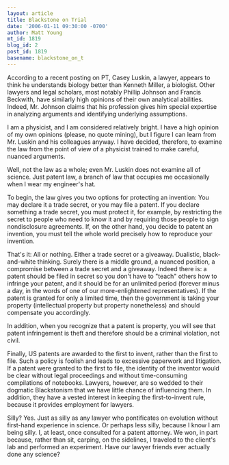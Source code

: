 ```yaml
---
layout: article
title: Blackstone on Trial
date: '2006-01-11 09:30:00 -0700'
author: Matt Young
mt_id: 1819
blog_id: 2
post_id: 1819
basename: blackstone_on_t
---
```

According to a recent posting on PT, Casey Luskin, a lawyer, appears to think he understands biology better than Kenneth Miller, a biologist.  Other lawyers and legal scholars, most notably Phillip Johnson and Francis Beckwith, have similarly high opinions of their own analytical abilities.  Indeed, Mr. Johnson claims that his profession gives him special expertise in analyzing arguments and identifying underlying assumptions.

I am a physicist, and I am considered relatively bright. I have a high opinion of my own opinions (please, no quote mining), but I figure I can learn from Mr. Luskin and his colleagues anyway.  I have decided, therefore, to examine the law from the point of view of a physicist trained to make careful, nuanced arguments.

Well, not the law as a whole; even Mr. Luskin does not examine all of science.  Just patent law, a branch of law that occupies me occasionally when I wear my engineer's hat.

To begin, the law gives you two options for protecting an invention:  You may declare it a trade secret, or you may file a patent.  If you declare something a trade secret, you must protect it, for example, by restricting the secret to people who need to know it and by requiring those people to sign nondisclosure agreements.  If, on the other hand, you decide to patent an invention, you must tell the whole world precisely how to reproduce your invention.

That's it:  All or nothing.  Either a trade secret or a giveaway. Dualistic, black-and-white thinking.  Surely there is a middle ground, a nuanced position, a compromise between a trade secret and a giveaway.  Indeed there is: a patent should be filed in secret so you don't have to "teach" others how to infringe your patent, and it should be for an unlimited period (forever minus a day, in the words of one of our more-enlightened representatives).  If the patent is granted for only a limited time, then the government is taking your property (intellectual property but property nonetheless) and should compensate you accordingly. 

In addition, when you recognize that a patent is property, you will see that patent infringement is theft and therefore should be a criminal violation, not civil.

Finally, US patents are awarded to the first to invent, rather than the first to file.  Such a policy is foolish and leads to excessive paperwork and litigation.  If a patent were granted to the first to file, the identity of the inventor would be clear without legal proceedings and without time-consuming compilations of notebooks. Lawyers, however, are so wedded to their dogmatic Blackstonism that we have little chance of influencing them.  In addition, they have a vested interest in keeping the first-to-invent rule, because it provides employment for lawyers.  

Silly? Yes.  Just as silly as any lawyer who pontificates on evolution without first-hand experience in science.  Or perhaps less silly, because I know I am being silly.  I, at least, once consulted for a patent attorney.  We won, in part because, rather than sit, carping, on the sidelines, I traveled to the client's lab and performed an experiment.  Have our lawyer friends ever actually done any science?
